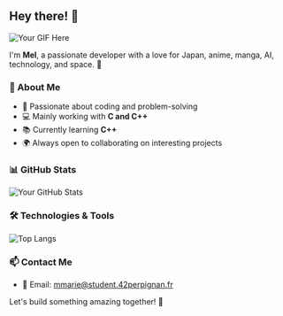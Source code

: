 ## Hey there! 👋

![Your GIF Here](https://i.gifer.com/3Q85.gif)

I'm **Mel**, a passionate developer with a love for Japan, anime, manga, AI, technology, and space. 🚀

### 🚀 About Me
- 🎯 Passionate about coding and problem-solving
- 💻 Mainly working with **C and C++**
- 📚 Currently learning **C++**
- 🌍 Always open to collaborating on interesting projects

### 📊 GitHub Stats
![Your GitHub Stats](https://github-readme-stats.vercel.app/api?username=meloo244&show_icons=true&theme=radical)

### 🛠️ Technologies & Tools
![Top Langs](https://github-readme-stats.vercel.app/api/top-langs/?username=meloo244&layout=compact&theme=radical)

### 📫 Contact Me
- 📧 Email: mmarie@student.42perpignan.fr

Let's build something amazing together! 🚀

